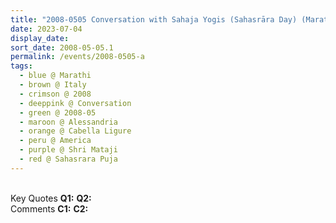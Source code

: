 ```yaml
---
title: "2008-0505 Conversation with Sahaja Yogis (Sahasrāra Day) (Marathi), On America, Palazzo Doria, Cabella Ligure, Alessandria, Italy"
date: 2023-07-04
display_date: 
sort_date: 2008-05-05.1
permalink: /events/2008-0505-a
tags:
  - blue @ Marathi
  - brown @ Italy
  - crimson @ 2008
  - deeppink @ Conversation
  - green @ 2008-05
  - maroon @ Alessandria
  - orange @ Cabella Ligure
  - peru @ America
  - purple @ Shri Mataji
  - red @ Sahasrara Puja
---
```


<br>

<wave-list>
  <list-title color="DarkSeaGreen" width="55">Key Quotes</list-title>
  <list-item color="BlanchedAlmond" width="280"><b>Q1:</b> <i></i></list-item>
  <list-item color="Lavender" width="280"><b>Q2:</b> <i></i></list-item>
</wave-list>

<br>

<wave-list>
  <list-title color="DarkSeaGreen" width="55">Comments</list-title>
  <list-item color="BlanchedAlmond" width="280"><b>C1:</b> <i></i></list-item>
  <list-item color="Lavender" width="280"><b>C2:</b> <i></i></list-item>
</wave-list>